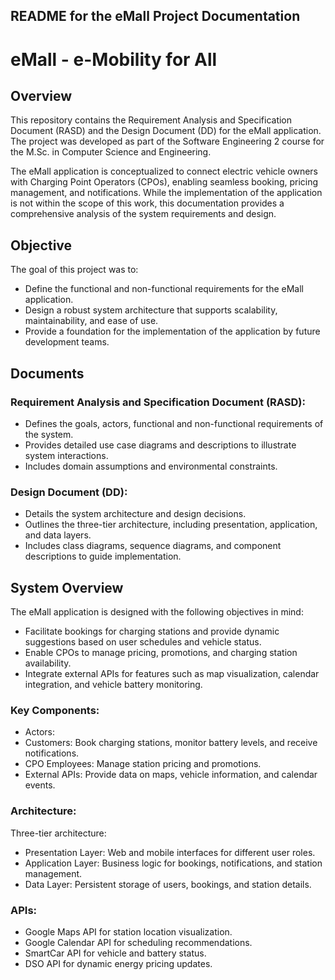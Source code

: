 
## README for the eMall Project Documentation
# eMall - e-Mobility for All
## Overview
This repository contains the Requirement Analysis and Specification Document (RASD) and the Design Document (DD) for the eMall application. The project was developed as part of the Software Engineering 2 course for the M.Sc. in Computer Science and Engineering.

The eMall application is conceptualized to connect electric vehicle owners with Charging Point Operators (CPOs), enabling seamless booking, pricing management, and notifications. While the implementation of the application is not within the scope of this work, this documentation provides a comprehensive analysis of the system requirements and design.

## Objective
The goal of this project was to:

- Define the functional and non-functional requirements for the eMall application.
- Design a robust system architecture that supports scalability, maintainability, and ease of use.
- Provide a foundation for the implementation of the application by future development teams.
  
## Documents
### Requirement Analysis and Specification Document (RASD):
- Defines the goals, actors, functional and non-functional requirements of the system.
- Provides detailed use case diagrams and descriptions to illustrate system interactions.
- Includes domain assumptions and environmental constraints.

### Design Document (DD):
- Details the system architecture and design decisions.
- Outlines the three-tier architecture, including presentation, application, and data layers.
- Includes class diagrams, sequence diagrams, and component descriptions to guide implementation.

## System Overview
The eMall application is designed with the following objectives in mind:
- Facilitate bookings for charging stations and provide dynamic suggestions based on user schedules and vehicle status.
- Enable CPOs to manage pricing, promotions, and charging station availability.
- Integrate external APIs for features such as map visualization, calendar integration, and vehicle battery monitoring.

### Key Components:
- Actors:
- Customers: Book charging stations, monitor battery levels, and receive notifications.
- CPO Employees: Manage station pricing and promotions.
- External APIs: Provide data on maps, vehicle information, and calendar events.

### Architecture:
Three-tier architecture:
- Presentation Layer: Web and mobile interfaces for different user roles.
- Application Layer: Business logic for bookings, notifications, and station management.
- Data Layer: Persistent storage of users, bookings, and station details.

### APIs:
- Google Maps API for station location visualization.
- Google Calendar API for scheduling recommendations.
- SmartCar API for vehicle and battery status.
- DSO API for dynamic energy pricing updates.
